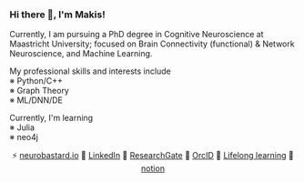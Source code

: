 ### Hi there 👋, I'm Makis!

Currently, I am pursuing a PhD degree in Cognitive Neuroscience at Maastricht University; focused on Brain Connectivity (functional) & Network Neuroscience, and Machine Learning.

My professional skills and interests include<br />
※ Python/C++<br />
※ Graph Theory<br />
※ ML/DNN/DE<br />

Currently, I'm learning<br />
※ Julia<br />
※ neo4j

<div align="center">
  
⚡ [neurobastard.io](https://neurobastard.io) 
💬 [LinkedIn](https://www.linkedin.com/in/makism/)
🌱 [ResearchGate](https://researchgate.net/profile/Avraam_Marimpis) 
🔭 [OrcID](https://orcid.org/0000-0003-1551-9940) 
📓 [Lifelong learning](https://github.com/makism/lifelong-learning)
📄 [notion](https://www.notion.so/makism)

</div>
